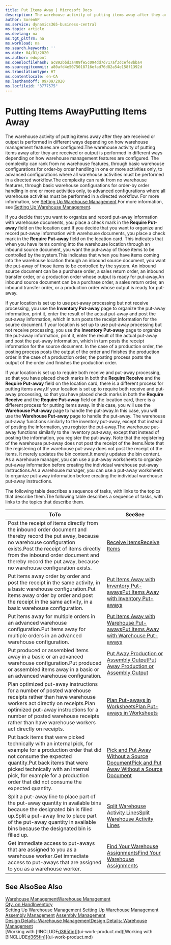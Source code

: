 ```yaml
---
title: Put Items Away | Microsoft Docs
description: The warehouse activity of putting items away after they are received or output is performed in different ways depending on how warehouse management features are configured.
author: SorenGP
ms.service: dynamics365-business-central
ms.topic: article
ms.devlang: na
ms.tgt_pltfrm: na
ms.workload: na
ms.search.keywords: ''
ms.date: 04/01/2020
ms.author: edupont
ms.openlocfilehash: ac892bbd3a409fe5c094dd7d717af3dcefe8bba4
ms.sourcegitcommit: a80afd4e5075018716efad76d82a54e158f1392d
ms.translationtype: HT
ms.contentlocale: en-CA
ms.lasthandoff: 09/09/2020
ms.locfileid: "3777575"
---
```

# <a name="putting-items-away"></a><span data-ttu-id="35287-103">Putting Items Away</span><span class="sxs-lookup"><span data-stu-id="35287-103">Putting Items Away</span></span>
<span data-ttu-id="35287-104">The warehouse activity of putting items away after they are received or output is performed in different ways depending on how warehouse management features are configured.</span><span class="sxs-lookup"><span data-stu-id="35287-104">The warehouse activity of putting items away after they are received or output is performed in different ways depending on how warehouse management features are configured.</span></span> <span data-ttu-id="35287-105">The complexity can rank from no warehouse features, through basic warehouse configurations for order-by order handling in one or more activities only, to advanced configurations where all warehouse activities must be performed in a directed workflow.</span><span class="sxs-lookup"><span data-stu-id="35287-105">The complexity can rank from no warehouse features, through basic warehouse configurations for order-by order handling in one or more activities only, to advanced configurations where all warehouse activities must be performed in a directed workflow.</span></span> <span data-ttu-id="35287-106">For more information, see [Setting Up Warehouse Management](warehouse-setup-warehouse.md).</span><span class="sxs-lookup"><span data-stu-id="35287-106">For more information, see [Setting Up Warehouse Management](warehouse-setup-warehouse.md).</span></span>

<span data-ttu-id="35287-107">If you decide that you want to organize and record put-away information with warehouse documents, you place a check mark in the **Require Put-away** field on the location card.</span><span class="sxs-lookup"><span data-stu-id="35287-107">If you decide that you want to organize and record put-away information with warehouse documents, you place a check mark in the **Require Put-away** field on the location card.</span></span> <span data-ttu-id="35287-108">This indicates that when you have items coming into the warehouse location through an inbound source document, you want the put-away of those items to be controlled by the system.</span><span class="sxs-lookup"><span data-stu-id="35287-108">This indicates that when you have items coming into the warehouse location through an inbound source document, you want the put-away of those items to be controlled by the system.</span></span> <span data-ttu-id="35287-109">An inbound source document can be a purchase order, a sales return order, an inbound transfer order, or a production order whose output is ready for put-away.</span><span class="sxs-lookup"><span data-stu-id="35287-109">An inbound source document can be a purchase order, a sales return order, an inbound transfer order, or a production order whose output is ready for put-away.</span></span>  

<span data-ttu-id="35287-110">If your location is set up to use put-away processing but not receive processing, you use the **Inventory Put-away** page to organize the put-away information, print it, enter the result of the actual put-away and post the put-away information, which in turn posts the receipt information for the source document.</span><span class="sxs-lookup"><span data-stu-id="35287-110">If your location is set up to use put-away processing but not receive processing, you use the **Inventory Put-away** page to organize the put-away information, print it, enter the result of the actual put-away and post the put-away information, which in turn posts the receipt information for the source document.</span></span> <span data-ttu-id="35287-111">In the case of a production order, the posting process posts the output of the order and finishes the production order.</span><span class="sxs-lookup"><span data-stu-id="35287-111">In the case of a production order, the posting process posts the output of the order and finishes the production order.</span></span>

<span data-ttu-id="35287-112">If your location is set up to require both receive and put-away processing, so that you have placed check marks in both the **Require Receive** and the **Require Put-away** field on the location card, there is a different process for putting items away.</span><span class="sxs-lookup"><span data-stu-id="35287-112">If your location is set up to require both receive and put-away processing, so that you have placed check marks in both the **Require Receive** and the **Require Put-away** field on the location card, there is a different process for putting items away.</span></span> <span data-ttu-id="35287-113">In this case, you will use the **Warehouse Put-away** page to handle the put-away.</span><span class="sxs-lookup"><span data-stu-id="35287-113">In this case, you will use the **Warehouse Put-away** page to handle the put-away.</span></span> <span data-ttu-id="35287-114">The warehouse put-away functions similarly to the inventory put-away, except that instead of posting the information, you register the put-away.</span><span class="sxs-lookup"><span data-stu-id="35287-114">The warehouse put-away functions similarly to the inventory put-away, except that instead of posting the information, you register the put-away.</span></span> <span data-ttu-id="35287-115">Note that the registering of the warehouse put-away does not post the receipt of the items.</span><span class="sxs-lookup"><span data-stu-id="35287-115">Note that the registering of the warehouse put-away does not post the receipt of the items.</span></span> <span data-ttu-id="35287-116">It merely updates the bin content.</span><span class="sxs-lookup"><span data-stu-id="35287-116">It merely updates the bin content.</span></span> <span data-ttu-id="35287-117">As a warehouse manager, you can use a put-away worksheets to organize put-away information before creating the individual warehouse put-away instructions.</span><span class="sxs-lookup"><span data-stu-id="35287-117">As a warehouse manager, you can use a put-away worksheets to organize put-away information before creating the individual warehouse put-away instructions.</span></span>

<span data-ttu-id="35287-118">The following table describes a sequence of tasks, with links to the topics that describe them.</span><span class="sxs-lookup"><span data-stu-id="35287-118">The following table describes a sequence of tasks, with links to the topics that describe them.</span></span>   

|<span data-ttu-id="35287-119">**To**</span><span class="sxs-lookup"><span data-stu-id="35287-119">**To**</span></span>|<span data-ttu-id="35287-120">**See**</span><span class="sxs-lookup"><span data-stu-id="35287-120">**See**</span></span>|  
|------------|-------------|  
|<span data-ttu-id="35287-121">Post the receipt of items directly from the inbound order document and thereby record the put away, because no warehouse configuration exists.</span><span class="sxs-lookup"><span data-stu-id="35287-121">Post the receipt of items directly from the inbound order document and thereby record the put away, because no warehouse configuration exists.</span></span>|[<span data-ttu-id="35287-122">Receive Items</span><span class="sxs-lookup"><span data-stu-id="35287-122">Receive Items</span></span>](warehouse-how-receive-items.md)|  
|<span data-ttu-id="35287-123">Put items away order by order and post the receipt in the same activity, in a basic warehouse configuration.</span><span class="sxs-lookup"><span data-stu-id="35287-123">Put items away order by order and post the receipt in the same activity, in a basic warehouse configuration.</span></span>|[<span data-ttu-id="35287-124">Put Items Away with Inventory Put-aways</span><span class="sxs-lookup"><span data-stu-id="35287-124">Put Items Away with Inventory Put-aways</span></span>](warehouse-how-to-put-items-away-with-inventory-put-aways.md)|  
|<span data-ttu-id="35287-125">Put items away for multiple orders in an advanced warehouse configuration.</span><span class="sxs-lookup"><span data-stu-id="35287-125">Put items away for multiple orders in an advanced warehouse configuration.</span></span>|[<span data-ttu-id="35287-126">Put Items Away with Warehouse Put-aways</span><span class="sxs-lookup"><span data-stu-id="35287-126">Put Items Away with Warehouse Put-aways</span></span>](warehouse-how-to-put-items-away-with-warehouse-put-aways.md)|  
|<span data-ttu-id="35287-127">Put produced or assembled items away in a basic or an advanced warehouse configuration.</span><span class="sxs-lookup"><span data-stu-id="35287-127">Put produced or assembled items away in a basic or an advanced warehouse configuration.</span></span>|[<span data-ttu-id="35287-128">Put Away Production or Assembly Output</span><span class="sxs-lookup"><span data-stu-id="35287-128">Put Away Production or Assembly Output</span></span>](warehouse-how-to-put-away-production-output.md)|
|<span data-ttu-id="35287-129">Plan optimized put-away instructions for a number of posted warehouse receipts rather than have warehouse workers act directly on receipts.</span><span class="sxs-lookup"><span data-stu-id="35287-129">Plan optimized put-away instructions for a number of posted warehouse receipts rather than have warehouse workers act directly on receipts.</span></span>|[<span data-ttu-id="35287-130">Plan Put-aways in Worksheets</span><span class="sxs-lookup"><span data-stu-id="35287-130">Plan Put-aways in Worksheets</span></span>](warehouse-how-to-plan-put-aways-in-worksheets.md)|  
|<span data-ttu-id="35287-131">Put back items that were picked technically with an internal pick, for example for a production order that did not consume the expected quantity.</span><span class="sxs-lookup"><span data-stu-id="35287-131">Put back items that were picked technically with an internal pick, for example for a production order that did not consume the expected quantity.</span></span>|[<span data-ttu-id="35287-132">Pick and Put Away Without a Source Document</span><span class="sxs-lookup"><span data-stu-id="35287-132">Pick and Put Away Without a Source Document</span></span>](warehouse-how-to-create-put-aways-from-internal-put-aways.md)|
|<span data-ttu-id="35287-133">Split a put-away line to place part of the put-away quantity in available bins because the designated bin is filled up.</span><span class="sxs-lookup"><span data-stu-id="35287-133">Split a put-away line to place part of the put-away quantity in available bins because the designated bin is filled up.</span></span>|[<span data-ttu-id="35287-134">Split Warehouse Activity Lines</span><span class="sxs-lookup"><span data-stu-id="35287-134">Split Warehouse Activity Lines</span></span>](warehouse-how-to-split-warehouse-activity-lines.md)|
|<span data-ttu-id="35287-135">Get immediate access to put-aways that are assigned to you as a warehouse worker.</span><span class="sxs-lookup"><span data-stu-id="35287-135">Get immediate access to put-aways that are assigned to you as a warehouse worker.</span></span>|[<span data-ttu-id="35287-136">Find Your Warehouse Assignments</span><span class="sxs-lookup"><span data-stu-id="35287-136">Find Your Warehouse Assignments</span></span>](warehouse-how-to-find-your-warehouse-assignments.md)|    

## <a name="see-also"></a><span data-ttu-id="35287-137">See Also</span><span class="sxs-lookup"><span data-stu-id="35287-137">See Also</span></span>  
[<span data-ttu-id="35287-138">Warehouse Management</span><span class="sxs-lookup"><span data-stu-id="35287-138">Warehouse Management</span></span>](warehouse-manage-warehouse.md)  
[<span data-ttu-id="35287-139">Qty. on Hand</span><span class="sxs-lookup"><span data-stu-id="35287-139">Inventory</span></span>](inventory-manage-inventory.md)  
<span data-ttu-id="35287-140">[Setting Up Warehouse Management](warehouse-setup-warehouse.md)   </span><span class="sxs-lookup"><span data-stu-id="35287-140">[Setting Up Warehouse Management](warehouse-setup-warehouse.md)   </span></span>  
<span data-ttu-id="35287-141">[Assembly Management](assembly-assemble-items.md)  </span><span class="sxs-lookup"><span data-stu-id="35287-141">[Assembly Management](assembly-assemble-items.md)  </span></span>  
[<span data-ttu-id="35287-142">Design Details: Warehouse Management</span><span class="sxs-lookup"><span data-stu-id="35287-142">Design Details: Warehouse Management</span></span>](design-details-warehouse-management.md)  
<span data-ttu-id="35287-143">[Working with [!INCLUDE[d365fin](includes/d365fin_md.md)]](ui-work-product.md)</span><span class="sxs-lookup"><span data-stu-id="35287-143">[Working with [!INCLUDE[d365fin](includes/d365fin_md.md)]](ui-work-product.md)</span></span>  

